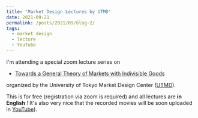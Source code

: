 ```yaml
---
title: 'Market Design Lectures by UTMD'
date: 2021-09-21
permalink: /posts/2021/09/blog-2/
tags:
  - market design
  - lecture
  - YouTube
---
```


I'm attending a special zoom lecture series on

* [Towards a General Theory of Markets with Indivisible Goods](https://www.mdc.e.u-tokyo.ac.jp/en/special_lectures_2109/)

organized by the University of Tokyo Market Design Center ([UTMD](https://www.mdc.e.u-tokyo.ac.jp/en/)). 

This is for free (registration via zoom is required) and all lectures are **in English** ! It's also very nice that the recorded movies will be soon uploaded in [YouTube](https://www.youtube.com/channel/UCvCPN-xoui6lhRexqB0XfVQ)).

